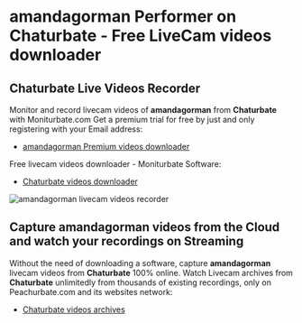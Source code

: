 # amandagorman Performer on Chaturbate - Free LiveCam videos downloader

## Chaturbate Live Videos Recorder

Monitor and record livecam videos of **amandagorman** from **Chaturbate** with Moniturbate.com
Get a premium trial for free by just and only registering with your Email address:
* [amandagorman Premium videos downloader](https://moniturbate.com/request-demo-licence-key.html)

Free livecam videos downloader - Moniturbate Software:
* [Chaturbate videos downloader](https://moniturbate.com/moniturbate-download-software.html)

![amandagorman livecam videos recorder](https://peachurnet.com/templates/moniturbate-software.png)


## Capture amandagorman videos from the Cloud and watch your recordings on Streaming

Without the need of downloading a software, capture **amandagorman** livecam videos from **Chaturbate** 100% online.
Watch Livecam archives from **Chaturbate** unlimitedly from thousands of existing recordings, only on Peachurbate.com and its websites network:
* [Chaturbate videos archives](https://peachurnet.com/)